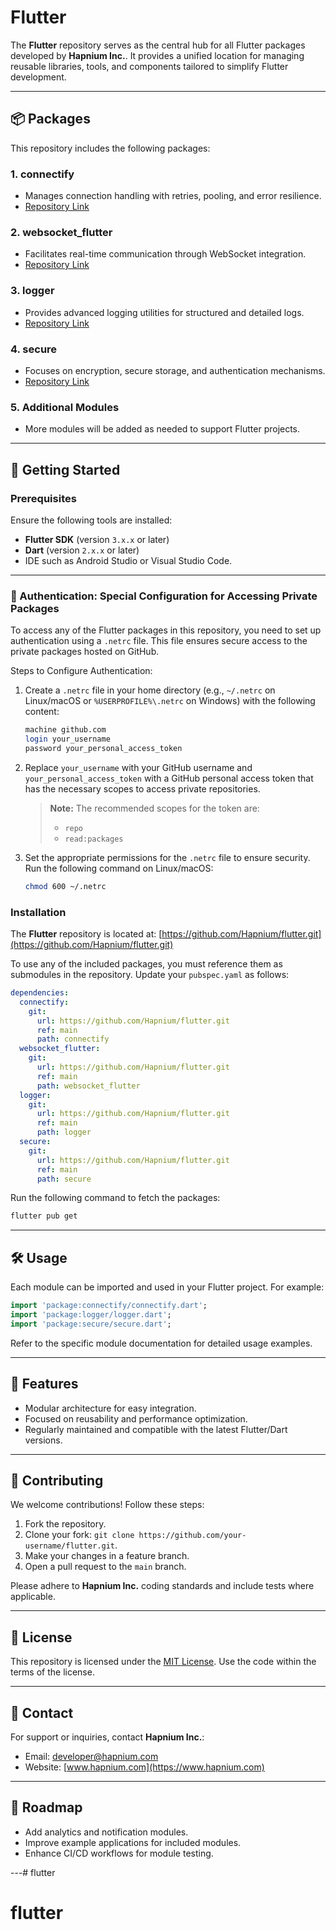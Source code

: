 # Flutter

The **Flutter** repository serves as the central hub for all Flutter packages developed by **Hapnium Inc.**.
It provides a unified location for managing reusable libraries, tools, and components tailored to simplify Flutter development.

---

## 📦 Packages

This repository includes the following packages:

### 1. **connectify**
- Manages connection handling with retries, pooling, and error resilience.
- [Repository Link](https://github.com/Hapnium/flutter/connectify)

### 2. **websocket_flutter**
- Facilitates real-time communication through WebSocket integration.
- [Repository Link](https://github.com/Hapnium/flutter/websocket_flutter)

### 3. **logger**
- Provides advanced logging utilities for structured and detailed logs.
- [Repository Link](https://github.com/Hapnium/flutter/logger)

### 4. **secure**
- Focuses on encryption, secure storage, and authentication mechanisms.
- [Repository Link](https://github.com/Hapnium/flutter/secure)

### 5. **Additional Modules**
- More modules will be added as needed to support Flutter projects.

---

## 🚀 Getting Started

### Prerequisites
Ensure the following tools are installed:
- **Flutter SDK** (version `3.x.x` or later)
- **Dart** (version `2.x.x` or later)
- IDE such as Android Studio or Visual Studio Code.

---

### 🔐 Authentication: Special Configuration for Accessing Private Packages

To access any of the Flutter packages in this repository, you need to set up authentication using a `.netrc` file. This file ensures secure access to the private packages hosted on GitHub.

Steps to Configure Authentication:

1. Create a `.netrc` file in your home directory (e.g., `~/.netrc` on Linux/macOS or `%USERPROFILE%\.netrc` on Windows) with the following content:

   ```bash
   machine github.com
   login your_username
   password your_personal_access_token
   ```

2. Replace `your_username` with your GitHub username and `your_personal_access_token` with a GitHub personal access token that has the necessary scopes to access private repositories.

   > **Note:** The recommended scopes for the token are:
   > - `repo`
   > - `read:packages`

3. Set the appropriate permissions for the `.netrc` file to ensure security. Run the following command on Linux/macOS:
   ```bash
   chmod 600 ~/.netrc
   ```

### Installation
The **Flutter** repository is located at:
[https://github.com/Hapnium/flutter.git](https://github.com/Hapnium/flutter.git)

To use any of the included packages, you must reference them as submodules in the repository. Update your `pubspec.yaml` as follows:

```yaml
dependencies:
  connectify:
    git:
      url: https://github.com/Hapnium/flutter.git
      ref: main
      path: connectify
  websocket_flutter:
    git:
      url: https://github.com/Hapnium/flutter.git
      ref: main
      path: websocket_flutter
  logger:
    git:
      url: https://github.com/Hapnium/flutter.git
      ref: main
      path: logger
  secure:
    git:
      url: https://github.com/Hapnium/flutter.git
      ref: main
      path: secure
```

Run the following command to fetch the packages:
```bash
flutter pub get
```

---

## 🛠 Usage

Each module can be imported and used in your Flutter project. For example:

```dart
import 'package:connectify/connectify.dart';
import 'package:logger/logger.dart';
import 'package:secure/secure.dart';
```

Refer to the specific module documentation for detailed usage examples.

---

## 🌟 Features

- Modular architecture for easy integration.
- Focused on reusability and performance optimization.
- Regularly maintained and compatible with the latest Flutter/Dart versions.

---

## 🧩 Contributing

We welcome contributions! Follow these steps:
1. Fork the repository.
2. Clone your fork: `git clone https://github.com/your-username/flutter.git`.
3. Make your changes in a feature branch.
4. Open a pull request to the `main` branch.

Please adhere to **Hapnium Inc.** coding standards and include tests where applicable.

---

## 📝 License

This repository is licensed under the [MIT License](LICENSE). Use the code within the terms of the license.

---

## 📧 Contact

For support or inquiries, contact **Hapnium Inc.**:
- Email: [developer@hapnium.com](mailto:developer@hapnium.com)
- Website: [www.hapnium.com](https://www.hapnium.com)

---

## 🔮 Roadmap

- Add analytics and notification modules.
- Improve example applications for included modules.
- Enhance CI/CD workflows for module testing.

---# flutter
# flutter
